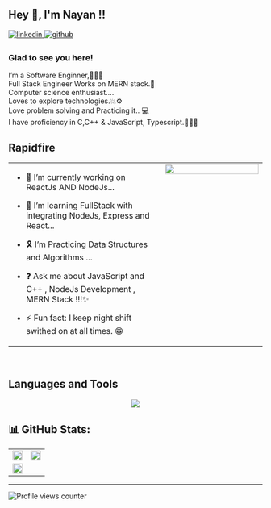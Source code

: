 ## Hey 👋, I'm Nayan !!  
  

<a href="https://linkedin.com/in/nayan-sayaji" target="_blank">
<img src=https://img.shields.io/badge/linkedin-%231E77B5.svg?&style=for-the-badge&logo=linkedin&logoColor=white alt=linkedin style="margin-bottom: 5px;" />
</a>
<a href="https://github.com/NayanSayaji" target="_blank">
<img src=https://img.shields.io/badge/github-%2324292e.svg?&style=for-the-badge&logo=github&logoColor=white alt=github style="margin-bottom: 5px;" />
</a>  
  



### Glad to see you here!  
I’m a Software Enginner,👨🏻‍💻
<br>Full Stack Engineer Works on MERN stack.🌟
<br>Computer science enthusiast....
<br>Loves to explore technologies.💥⚙
<br>Love problem solving and Practicing it.. 💻
<br>I have proficiency in C,C++ & JavaScript, Typescript.👨🏻‍💻

## Rapidfire  
<table><tr><td valign="top" width="60%">

- 🔭 I’m currently working on ReactJs AND NodeJs...  

  
- 🌱 I’m learning FullStack with integrating NodeJs, Express and React...  

  
- 🎗 I’m Practicing Data Structures and Algorithms ...  


- ❓ Ask me about JavaScript and C++ , NodeJs Development , MERN Stack !!!✨
  

- ⚡ Fun fact: I keep night shift swithed on at all times. 😁   


</td><td valign="top" width="40%">

<div align="center">
<img src="https://images.squarespace-cdn.com/content/v1/5515ce85e4b0ac8577a8b5ed/1590790768257-FU8CSKGCCWPZI1ZS9HJX/hello.gif?format=1500w" align="center" style="width: 100%" />
</div>  


</td></tr></table>  

<br/>  


## Languages and Tools  
<p align="center">
  <a href="https://skillicons.dev">
    <img src="https://skillicons.dev/icons?i=c,cpp,html,css,js,typescript,nodejs,express,mongodb,mysql,postgres,react,tailwind,bootstrap,figma,canva,postman,npm,yarn,git,vscode,materialui,md,github,gitlab" />
  </a>
</p>

## 📊 GitHub Stats:
<table >
  <tr>
    <td>
      <img src="https://github-readme-streak-stats.herokuapp.com/?user=nayansayaji&theme=dark&show_icons=true&count_private=true" align="center" style="width: 100%" />
    </td>
    <td>
      <img src="https://github-readme-streak-stats.herokuapp.com/?user=nayansayaji&theme=dark&hide_border=false" style="width:100%">
    </td>
  </tr>
  <tr><td >
    <img src="https://github-readme-stats.vercel.app/api/top-langs/?username=nayansayaji&theme=dark&hide_border=false&include_all_commits=false&count_private=false&layout=compact" style="width:100%; heigth:30%" ">
  </td></tr>
</table>  

---

![Profile views counter](https://komarev.com/ghpvc/?username=NayanSayaji&&style=flat-square)  
  
